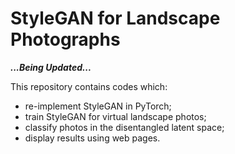 # StyleGAN for Landscape Photographs

***...Being Updated...***

This repository contains codes which:
- re-implement StyleGAN in PyTorch;
- train StyleGAN for virtual landscape photos;
- classify photos in the disentangled latent space;
- display results using web pages.

